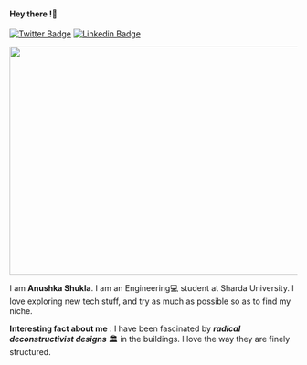#### Hey there !:orange_heart:
[![Twitter Badge](http://img.shields.io/badge/-@anushka-1ca0f1?style=social&logo=twitter&logoColor=blue&link=https://twitter.com/anushka4120)](https://twitter.com/anushka4120) [![Linkedin Badge](https://img.shields.io/badge/-Anushka-blue?style=social&logo=Linkedin&logoColor=blue&link=https://www.linkedin.com/in/anushka-shukla-055b3a169/)](https://www.linkedin.com/in/anushka-shukla-055b3a169/)

<p align="center">
  <img width="1005" height="400" src="https://github.com/Anushka-shukla/AnushkaShukla/blob/master/new%20.png">
</p>



I am **Anushka Shukla**. I am an Engineering:computer: student at Sharda University. I love exploring new tech stuff, and try as much as possible so as to find my niche.

**Interesting fact about me** : I have been fascinated by ***radical deconstructivist designs*** :classical_building: in the buildings. I love the way they are finely structured.
